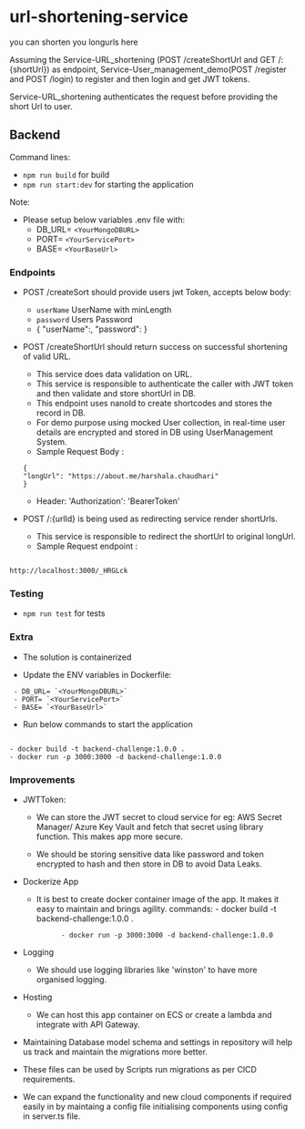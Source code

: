 # url-shortening-service

you can shorten you longurls here

Assuming the Service-URL_shortening (POST /createShortUrl and GET /:{shortUrl}) as endpoint,
Service-User_management_demo(POST /register and POST /login) to register and then login and get JWT tokens.

Service-URL_shortening authenticates the request before providing the short Url to user.

## Backend

Command lines:

- `npm run build` for build
- `npm run start:dev` for starting the application

Note:

- Please setup below variables .env file with:
  - DB_URL= `<YourMongoDBURL>`
  - PORT= `<YourServicePort>`
  - BASE= `<YourBaseUrl>`

### Endpoints

- POST /createSort should provide users jwt Token, accepts below body:
  - `userName` UserName with minLength
  - `password` Users Password
  - {
    "userName":<userName>,
    "password":<password>
    }
- POST /createShortUrl should return success on successful shortening of valid URL.

  - This service does data validation on URL.
  - This service is responsible to authenticate the caller with JWT token and then validate and store shortUrl in DB.
  - This endpoint uses nanoId to create shortcodes and stores the record in DB.
  - For demo purpose using mocked User collection, in real-time user details are encrypted and stored in DB using UserManagement System.
  - Sample Request Body :

  ```
  {
  "longUrl": "https://about.me/harshala.chaudhari"
  }
  ```

  - Header: 'Authorization': 'BearerToken'

- POST /:{urlId} is being used as redirecting service render shortUrls.
  - This service is responsible to redirect the shortUrl to original longUrl.
  - Sample Request endpoint :

```

http://localhost:3000/_HRGLck

```

### Testing

- `npm run test` for tests

### Extra

- The solution is containerized

- Update the ENV variables in Dockerfile:

```
 - DB_URL= `<YourMongoDBURL>`
 - PORT= `<YourServicePort>`
 - BASE= `<YourBaseUrl>`
```

- Run below commands to start the application

```

- docker build -t backend-challenge:1.0.0 .
- docker run -p 3000:3000 -d backend-challenge:1.0.0

```

### Improvements

- JWTToken:

  - We can store the JWT secret to cloud service for eg: AWS Secret Manager/ Azure Key Vault and fetch that secret using library function. This makes app more secure.

  - We should be storing sensitive data like password and token encrypted to hash and then store in DB to avoid Data Leaks.

- Dockerize App

  - It is best to create docker container image of the app. It makes it easy to maintain and brings agility.
    commands: - docker build -t backend-challenge:1.0.0 .

              - docker run -p 3000:3000 -d backend-challenge:1.0.0

- Logging

  - We should use logging libraries like 'winston' to have more organised logging.

- Hosting

  - We can host this app container on ECS or create a lambda and integrate with API Gateway.

- Maintaining Database model schema and settings in repository will help us track and maintain the migrations more better.
- These files can be used by Scripts run migrations as per CICD requirements.

- We can expand the functionality and new cloud components if required easily in by maintaing a config file
  initialising components using config in server.ts file.
